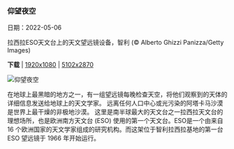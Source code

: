 ### 仰望夜空

日期：2022-05-06

拉西拉ESO天文台上的天文望远镜设备，智利 (© Alberto Ghizzi Panizza/Getty Images)

**下载**  |  [1920x1080](https://cn.bing.com/th?id=OHR.SwedishAntenna_ZH-CN9163420082_1920x1080.jpg)  |  [5102x2870](https://cn.bing.com/th?id=OHR.SwedishAntenna_ZH-CN9163420082_UHD.jpg)

![仰望夜空](https://cn.bing.com/th?id=OHR.SwedishAntenna_ZH-CN9163420082_1920x1080.jpg "拉西拉ESO天文台上的天文望远镜设备，智利 (© Alberto Ghizzi Panizza/Getty Images)")

在地球上最黑暗的地方之一，有一组望远镜每晚检查天空，将他们观察到的天体的详细信息发送给地球上的天文学家。 远离任何人口中心或光污染的阿塔卡马沙漠是世界上最干燥的非极地沙漠。 这里是南半球最大的天文台之一拉西拉天文台的理想场所，也是欧洲南方天文台 (ESO) 使用的第一个天文台。ESO是一个由来自 16 个欧洲国家的天文学家组成的研究机构。而这架位于智利拉西拉基地的第一台 ESO 望远镜于 1966 年开始运行。

